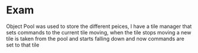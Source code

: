 # Exam
Object Pool was used to store the different peices, I have a tile manager that sets commands to the current tile moving, when the tile stops moving a new tile is taken from the pool and starts falling down and now commands are set to that tile
